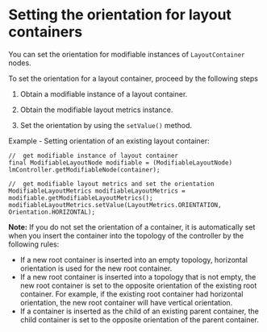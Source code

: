 # Setting the orientation for layout containers

You can set the orientation for modifiable instances of `LayoutContainer` nodes.

To set the orientation for a layout container, proceed by the following steps

1.  Obtain a modifiable instance of a layout container.

2.  Obtain the modifiable layout metrics instance.

3.  Set the orientation by using the `setValue()` method.


Example - Setting orientation of an existing layout container:

```
//  get modifiable instance of layout container
final ModifiableLayoutNode modifiable = (ModifiableLayoutNode) lmController.getModifiableNode(container);

//  get modifiable layout metrics and set the orientation
ModifiableLayoutMetrics modifiableLayoutMetrics = modifiable.getModifiableLayoutMetrics();
modifiableLayoutMetrics.setValue(LayoutMetrics.ORIENTATION, Orientation.HORIZONTAL);
```

**Note:** If you do not set the orientation of a container, it is automatically set when you insert the container into the topology of the controller by the following rules:

-   If a new root container is inserted into an empty topology, horizontal orientation is used for the new root container.
-   If a new root container is inserted into a topology that is not empty, the new root container is set to the opposite orientation of the existing root container. For example, if the existing root container had horizontal orientation, the new root container will have vertical orientation.
-   If a container is inserted as the child of an existing parent container, the child container is set to the opposite orientation of the parent container.


